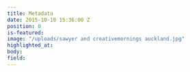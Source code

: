 ```yaml
---
title: Metadata
date: 2015-10-10 15:36:00 Z
position: 0
is-featured: 
image: "/uploads/sawyer and creativemornings auckland.jpg"
highlighted_at: 
body: 
field: 
---
```


